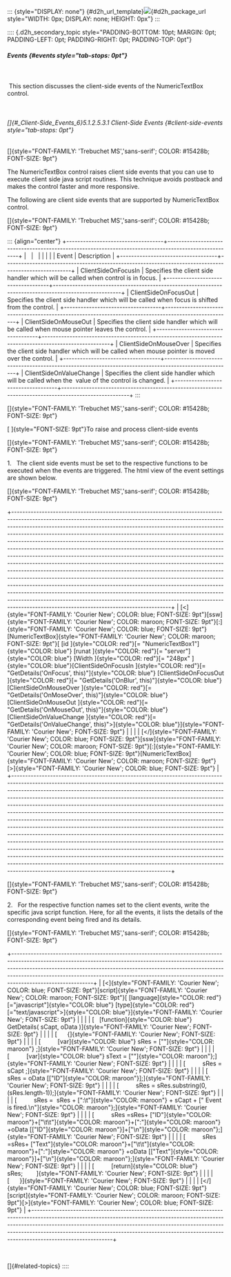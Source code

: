 ::: {style="DISPLAY: none"}
[](ms-xhelp:///?Id=d2h_url_template){#d2h_url_template}![](!package_url!){#d2h_package_url style="WIDTH: 0px; DISPLAY: none; HEIGHT: 0px"}
:::

:::: {.d2h_secondary_topic style="PADDING-BOTTOM: 10pt; MARGIN: 0pt; PADDING-LEFT: 0pt; PADDING-RIGHT: 0pt; PADDING-TOP: 0pt"}
##### Events {#events style="tab-stops: 0pt"}

 

 This section discusses the client-side events of the NumericTextBox control.

 

###### []{#_Client-Side_Events_6}5.1.2.5.3.1 Client-Side Events {#client-side-events style="tab-stops: 0pt"}

[]{style="FONT-FAMILY: 'Trebuchet MS','sans-serif'; COLOR: #15428b; FONT-SIZE: 9pt"} 

The NumericTextBox control raises client side events that you can use to execute client side java script routines. This technique avoids postback and makes the control faster and more responsive.

The following are client side events that are supported by NumericTextBox control.

[]{style="FONT-FAMILY: 'Trebuchet MS','sans-serif'; COLOR: #15428b; FONT-SIZE: 9pt"} 

::: {align="center"}
+-----------------------------------+------------------------------------------------------------------------------------------------------+
|                                   |                                                                                                      |
|                                   |                                                                                                      |
| Event                             | Description                                                                                          |
+-----------------------------------+------------------------------------------------------------------------------------------------------+
| ClientSideOnFocusIn               | Specifies the client side handler which will be called when control is in focus.                     |
+-----------------------------------+------------------------------------------------------------------------------------------------------+
| ClientSideOnFocusOut              | Specifies the client side handler which will be called when focus is shifted from the control.       |
+-----------------------------------+------------------------------------------------------------------------------------------------------+
| ClientSideOnMouseOut              | Specifies the client side handler which will be called when mouse pointer leaves the control.        |
+-----------------------------------+------------------------------------------------------------------------------------------------------+
| ClientSideOnMouseOver             | Specifies the client side handler which will be called when mouse pointer is moved over the control. |
+-----------------------------------+------------------------------------------------------------------------------------------------------+
| ClientSideOnValueChange           | Specifies the client side handler which will be called when the  value of the control is changed.    |
+-----------------------------------+------------------------------------------------------------------------------------------------------+
:::

[]{style="FONT-FAMILY: 'Trebuchet MS','sans-serif'; COLOR: #15428b; FONT-SIZE: 9pt"} 

[ ]{style="FONT-SIZE: 9pt"}To raise and process client-side events

[]{style="FONT-FAMILY: 'Trebuchet MS','sans-serif'; COLOR: #15428b; FONT-SIZE: 9pt"} 

1.   The client side events must be set to the respective functions to be executed when the events are triggered. The html view of the event settings are shown below.

[]{style="FONT-FAMILY: 'Trebuchet MS','sans-serif'; COLOR: #15428b; FONT-SIZE: 9pt"} 

+---------------------------------------------------------------------------------------------------------------------------------------------------------------------------------------------------------------------------------------------------------------------------------------------------------------------------------------------------------------------------------------------------------------------------------------------------------------------------------------------------------------------------------------------------------------------------------------------------------------------------------------------------------------------------------------------------------------------------------------------------------------------------------------------------------------------------------------------------------------------------------------------------------------------------------------------------------------------------------------------------------------------------------------------------------------------------------------------------------------+
| [\<]{style="FONT-FAMILY: 'Courier New'; COLOR: blue; FONT-SIZE: 9pt"}[ssw]{style="FONT-FAMILY: 'Courier New'; COLOR: maroon; FONT-SIZE: 9pt"}[:]{style="FONT-FAMILY: 'Courier New'; COLOR: blue; FONT-SIZE: 9pt"}[NumericTextBox]{style="FONT-FAMILY: 'Courier New'; COLOR: maroon; FONT-SIZE: 9pt"}[ [id ]{style="COLOR: red"}[= \"NumericTextBox1\"]{style="COLOR: blue"} [runat ]{style="COLOR: red"}[= \"server\"]{style="COLOR: blue"} [Width ]{style="COLOR: red"}[= \"248px\" ]{style="COLOR: blue"}[ClientSideOnFocusIn ]{style="COLOR: red"}[= \"GetDetails(\'OnFocus\', this)\"]{style="COLOR: blue"} [ClientSideOnFocusOut ]{style="COLOR: red"}[= \"GetDetails(\'OnBlur\', this)\"]{style="COLOR: blue"} [ClientSideOnMouseOver ]{style="COLOR: red"}[= \"GetDetails(\'OnMoseOver\', this)\"]{style="COLOR: blue"} [ClientSideOnMouseOut ]{style="COLOR: red"}[= \"GetDetails(\'OnMouseOut\', this)\"]{style="COLOR: blue"} [ClientSideOnValueChange ]{style="COLOR: red"}[= \"GetDetails(\'OnValueChange\', this)\"\>]{style="COLOR: blue"}]{style="FONT-FAMILY: 'Courier New'; FONT-SIZE: 9pt"} |
|                                                                                                                                                                                                                                                                                                                                                                                                                                                                                                                                                                                                                                                                                                                                                                                                                                                                                                                                                                                                                                                                                                               |
| [\</]{style="FONT-FAMILY: 'Courier New'; COLOR: blue; FONT-SIZE: 9pt"}[ssw]{style="FONT-FAMILY: 'Courier New'; COLOR: maroon; FONT-SIZE: 9pt"}[:]{style="FONT-FAMILY: 'Courier New'; COLOR: blue; FONT-SIZE: 9pt"}[NumericTextBox]{style="FONT-FAMILY: 'Courier New'; COLOR: maroon; FONT-SIZE: 9pt"}[\>]{style="FONT-FAMILY: 'Courier New'; COLOR: blue; FONT-SIZE: 9pt"}                                                                                                                                                                                                                                                                                                                                                                                                                                                                                                                                                                                                                                                                                                                                    |
+---------------------------------------------------------------------------------------------------------------------------------------------------------------------------------------------------------------------------------------------------------------------------------------------------------------------------------------------------------------------------------------------------------------------------------------------------------------------------------------------------------------------------------------------------------------------------------------------------------------------------------------------------------------------------------------------------------------------------------------------------------------------------------------------------------------------------------------------------------------------------------------------------------------------------------------------------------------------------------------------------------------------------------------------------------------------------------------------------------------+

[]{style="FONT-FAMILY: 'Trebuchet MS','sans-serif'; COLOR: #15428b; FONT-SIZE: 9pt"} 

2.   For the respective function names set to the client events, write the specific java script function. Here, for all the events, it lists the details of the corresponding event being fired and its details.

[]{style="FONT-FAMILY: 'Trebuchet MS','sans-serif'; COLOR: #15428b; FONT-SIZE: 9pt"} 

+-----------------------------------------------------------------------------------------------------------------------------------------------------------------------------------------------------------------------------------------------------------------------------------------------------------------------------------------------------+
| [\<]{style="FONT-FAMILY: 'Courier New'; COLOR: blue; FONT-SIZE: 9pt"}[script]{style="FONT-FAMILY: 'Courier New'; COLOR: maroon; FONT-SIZE: 9pt"}[ [language]{style="COLOR: red"}[=\"javascript\"]{style="COLOR: blue"} [type]{style="COLOR: red"}[=\"text/javascript\"\>]{style="COLOR: blue"}]{style="FONT-FAMILY: 'Courier New'; FONT-SIZE: 9pt"} |
|                                                                                                                                                                                                                                                                                                                                                     |
| [   [function]{style="COLOR: blue"} GetDetails( sCapt, oData )]{style="FONT-FAMILY: 'Courier New'; FONT-SIZE: 9pt"}                                                                                                                                                                                                                                 |
|                                                                                                                                                                                                                                                                                                                                                     |
| [      {]{style="FONT-FAMILY: 'Courier New'; FONT-SIZE: 9pt"}                                                                                                                                                                                                                                                                                       |
|                                                                                                                                                                                                                                                                                                                                                     |
| [          [var]{style="COLOR: blue"} sRes = [\"\"]{style="COLOR: maroon"} ;]{style="FONT-FAMILY: 'Courier New'; FONT-SIZE: 9pt"}                                                                                                                                                                                                                   |
|                                                                                                                                                                                                                                                                                                                                                     |
| [          [var]{style="COLOR: blue"} sText = [\"\"]{style="COLOR: maroon"};]{style="FONT-FAMILY: 'Courier New'; FONT-SIZE: 9pt"}                                                                                                                                                                                                                   |
|                                                                                                                                                                                                                                                                                                                                                     |
| [          sRes = sCapt ;]{style="FONT-FAMILY: 'Courier New'; FONT-SIZE: 9pt"}                                                                                                                                                                                                                                                                      |
|                                                                                                                                                                                                                                                                                                                                                     |
| [          sRes = oData \[[\"ID\"]{style="COLOR: maroon"}\];]{style="FONT-FAMILY: 'Courier New'; FONT-SIZE: 9pt"}                                                                                                                                                                                                                                   |
|                                                                                                                                                                                                                                                                                                                                                     |
| [          sRes = sRes.substring(0,(sRes.length-1));]{style="FONT-FAMILY: 'Courier New'; FONT-SIZE: 9pt"}                                                                                                                                                                                                                                           |
|                                                                                                                                                                                                                                                                                                                                                     |
| [          sRes =  sRes + [\":\\t\"]{style="COLOR: maroon"} + sCapt + [\" Event is fired.\\n\"]{style="COLOR: maroon"};]{style="FONT-FAMILY: 'Courier New'; FONT-SIZE: 9pt"}                                                                                                                                                                        |
|                                                                                                                                                                                                                                                                                                                                                     |
| [          sRes =sRes+ [\"ID\"]{style="COLOR: maroon"}+[\"\\t\\t\"]{style="COLOR: maroon"}+[\":\"]{style="COLOR: maroon"} +oData \[[\"ID\"]{style="COLOR: maroon"}\]+[\"\\n\"]{style="COLOR: maroon"};]{style="FONT-FAMILY: 'Courier New'; FONT-SIZE: 9pt"}                                                                                         |
|                                                                                                                                                                                                                                                                                                                                                     |
| [          sRes =sRes+ [\"Text\"]{style="COLOR: maroon"}+[\"\\t\\t\"]{style="COLOR: maroon"}+[\":\"]{style="COLOR: maroon"} +oData \[[\"Text\"]{style="COLOR: maroon"}\]+[\"\\n\"]{style="COLOR: maroon"};]{style="FONT-FAMILY: 'Courier New'; FONT-SIZE: 9pt"}                                                                                     |
|                                                                                                                                                                                                                                                                                                                                                     |
| [          [return]{style="COLOR: blue"} sRes;        ]{style="FONT-FAMILY: 'Courier New'; FONT-SIZE: 9pt"}                                                                                                                                                                                                                                         |
|                                                                                                                                                                                                                                                                                                                                                     |
| [      }]{style="FONT-FAMILY: 'Courier New'; FONT-SIZE: 9pt"}                                                                                                                                                                                                                                                                                       |
|                                                                                                                                                                                                                                                                                                                                                     |
| [\</]{style="FONT-FAMILY: 'Courier New'; COLOR: blue; FONT-SIZE: 9pt"}[script]{style="FONT-FAMILY: 'Courier New'; COLOR: maroon; FONT-SIZE: 9pt"}[\>]{style="FONT-FAMILY: 'Courier New'; COLOR: blue; FONT-SIZE: 9pt"}                                                                                                                              |
+-----------------------------------------------------------------------------------------------------------------------------------------------------------------------------------------------------------------------------------------------------------------------------------------------------------------------------------------------------+

 

[]{#related-topics}
::::
